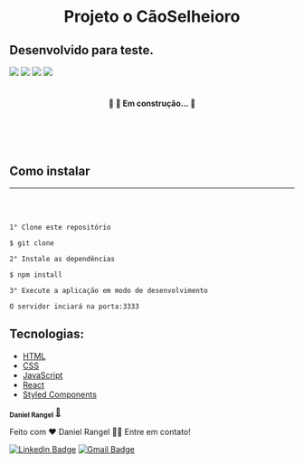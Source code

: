 <h1 align="center">Projeto o CãoSelheioro</h1>

## Desenvolvido para teste.

<img src="https://img.shields.io/static/v1?label=Skill&message=HTML&color=da4b31"/>
<img src="https://img.shields.io/static/v1?label=Skill&message=CSS&color=254bdd"/>
<img src="https://img.shields.io/static/v1?label=Skill&message=javascript&color=efd81d"/>
<img src="https://img.shields.io/static/v1?label=Skill&message=React Native&color=7159c1"/>

<br>
<br>

<h4 align="center"> 
	🚧 🚀 Em construção...  🚧
</h4>

<br>
<br>
<br>

## Como instalar

<hr>
<br>
<br>

```
1° Clone este repositório

$ git clone

2° Instale as dependências

$ npm install

3° Execute a aplicação em modo de desenvolvimento

O servidor inciará na porta:3333

```

## Tecnologias:

- [HTML](https://developer.mozilla.org/pt-BR/docs/Web/HTML)
- [CSS](https://developer.mozilla.org/pt-BR/docs/Web/css)
- [JavaScript](https://developer.mozilla.org/pt-BR/docs/Web/javascript)
- [React](https://pt-br.reactjs.org/)
- [Styled Components](https://styled-components.com/)

<sub><b>Daniel Rangel</b></sub></a> <a href="https://blog.rocketseat.com.br/author/thiago//" title="Rocketseat">🚀</a>

Feito com ❤️ Daniel Rangel 👋🏽 Entre em contato!

[![Linkedin Badge](https://img.shields.io/badge/-Daniel-blue?style=flat-square&logo=Linkedin&logoColor=white&link=https://www.linkedin.com/in/daniel-rangel/)](https://www.linkedin.com/in/daniel-rangel/)
[![Gmail Badge](https://img.shields.io/badge/-danf.arangel@gmail.com-c14438?style=flat-square&logo=Gmail&logoColor=white&link=daniel:danf.arangel@gmail.com)](daniel:danf.arangel@gmail.com)
